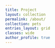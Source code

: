 ```yaml
---
title: Project
layout: collection
permalink: /about/
collection: pets
entries_layout: grid
classes: wide
author_profile: true
---
```


